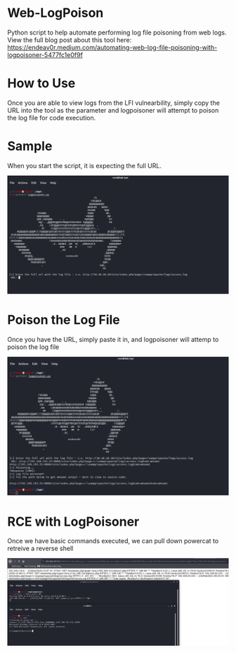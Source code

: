 # Web-LogPoison
Python script to help automate performing log file poisoning from web logs.
View the full blog post about this tool here: https://endeav0r.medium.com/automating-web-log-file-poisoning-with-logpoisoner-5477fc1e0f9f

# How to Use
Once you are able to view logs from the LFI vulnearbility, simply copy the URL into the tool as the parameter and logpoisoner will attempt to poison the log file for code execution.



# Sample
When you start the script, it is expecting the full URL.

![Starting the Script](intro.png)


# Poison the Log File
Once you have the URL, simply paste it in, and logpoisoner will attemp to poison the log file

![Poisoning](example.png)

# RCE with LogPoisoner
Once we have basic commands executed, we can pull down powercat to retreive a reverse shell

![RCE](RCE.png)
